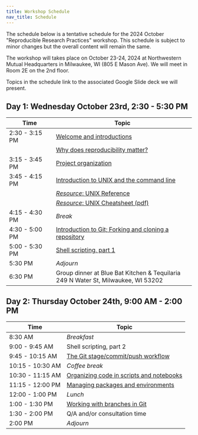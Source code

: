 ```yaml
---
title: Workshop Schedule
nav_title: Schedule
---
```


The schedule below is a tentative schedule for the 2024 October "Reproducible Research Practices" workshop.
This schedule is subject to minor changes but the overall content will remain the same.

The workshop will takes place on October 23-24, 2024 at Northwestern Mutual Headquarters in Milwaukee, WI (805 E Mason Ave).
We will meet in Room 2E on the 2nd floor.

Topics in the schedule link to the associated Google Slide deck we will present.

## Day 1: Wednesday October 23rd, 2:30 - 5:30 PM

| Time           | Topic                                                                                                                                                         |
| -------------- | ------------------------------------------------------------------------------------------------------------------------------------------------------------- |
| 2:30 - 3:15 PM | [Welcome and introductions](https://docs.google.com/presentation/d/1HPUXRrQsD68QyEQMbexOfM9Roz6VqUeIg_gCs7FSqVg/edit?usp=sharing)                             |
|                | [Why does reproducibility matter?](https://docs.google.com/presentation/d/1qfulAR4jD0KS7NfrLHpwT6SWl-7APBmqNnAwGpXX5oo/edit?usp=sharing)                      |
| 3:15 - 3:45 PM | [Project organization](https://docs.google.com/presentation/d/1ncqxXlC0-PGEK-yE7S-nDYnMPhrOUPbI95EJy283wCs/edit?usp=sharing)                                  |
| 3:45 - 4:15 PM | [Introduction to UNIX and the command line](https://docs.google.com/presentation/d/1WPXkItJZEUXMY20cLrdMXHiBC2PyunR14RUSDg4nfIc/edit?usp=sharing)             |
|                | [_Resource_: UNIX Reference](resources/unix_reference.html)                                                                                                   |
|                | [_Resource_: UNIX Cheatsheet (pdf)](resources/unix_quick_reference.pdf)                                                                                       |
| 4:15 - 4:30 PM | _Break_                                                                                                                                                       |
| 4:30 - 5:00 PM | [Introduction to Git; Forking and cloning a repository](https://docs.google.com/presentation/d/1eiGZA4PYBKJx5HDCo3UDOAB7q415gg96TehxilCHwlA/edit?usp=sharing) |
| 5:00 - 5:30 PM | [Shell scripting, part 1](https://docs.google.com/presentation/d/1SDUyYVNgvDDRodVqmDQPVQ5wnjQesWfBTg0EAcdbcSo/edit?usp=sharing)                               |
| 5:30 PM        | _Adjourn_                                                                                                                                                     |
| 6:30 PM        | Group dinner at Blue Bat Kitchen & Tequilaria <br> 249 N Water St, Milwaukee, WI 53202                                                                                                                                       |

## Day 2: Thursday October 24th, 9:00 AM - 2:00 PM

| Time             | Topic                                                                                                                                            |
| ---------------- | ------------------------------------------------------------------------------------------------------------------------------------------------ |
| 8:30 AM          | _Breakfast_                                                    |
| 9:00 - 9:45 AM   | Shell scripting, part 2                                                                                                                          |
| 9:45 - 10:15 AM  | [The Git stage/commit/push workflow](https://docs.google.com/presentation/d/1_YckNhAkp_82PKR6PGS5SdaKDgoueYVTXaPi5pQV9ik/edit?usp=sharing)       |
| 10:15 - 10:30 AM | _Coffee break_                                                                                                                                   |
| 10:30 - 11:15 AM | [Organizing code in scripts and notebooks](https://docs.google.com/presentation/d/1AJr6uQhwLnZfis1wNc_e2XY4XSMEuVscIfAsVgnM5Bk/edit?usp=sharing) |
| 11:15 - 12:00 PM | [Managing packages and environments](https://docs.google.com/presentation/d/1GCbu2F6LeEPOu5DzDsTgwu1__9YDVydvPo911fBG1i0/edit?usp=sharing)       |
| 12:00 - 1:00 PM  | _Lunch_                                                                                                                                          |
| 1:00  - 1:30 PM  | [Working with branches in Git](https://docs.google.com/presentation/d/1s7BSHgTSDuXIzI1ROS-JSneB6NXfQVWOec6lhc8eIWA/edit?usp=sharing)              |
| 1:30 - 2:00 PM   | Q/A and/or consultation time                                                                                                                |
| 2:00 PM          | _Adjourn_                                                                                                                                        |                                                                                                                                              |
